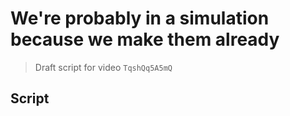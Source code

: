 # We're probably in a simulation because we make them already

> Draft script for video `TqshQq5A5mQ`

## Script

[NARRATOR]: <!-- narrator lines here -->
[VISUAL]: <!-- b-roll, graphics, or stage directions -->
